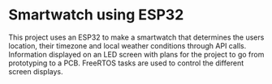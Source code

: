 # Smartwatch using ESP32
This project uses an ESP32 to make a smartwatch that determines the users location, their timezone and local weather conditions through API calls. Information displayed on an LED screen with plans for the project to go from prototyping to a PCB. FreeRTOS tasks are used to control the different screen displays.
